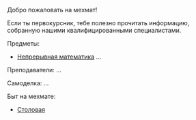 Добро пожаловать на мехмат!

Если ты первокурсник, тебе полезно прочитать информацию, собранную нашими квалифицированными специалистами.

Предметы:
 - [Непрерывная математика](continuous-math.md)
 ...
 
 Преподаватели:
 ...
 
 Самоделка:
 ...
 
 Быт на мехмате:
 - [Cтоловая](cafeteria.md)
